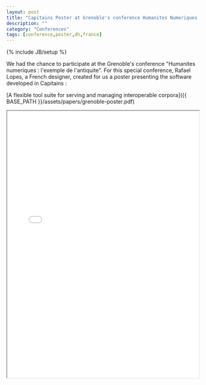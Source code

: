 ```yaml
---
layout: post
title: "Capitains Poster at Grenoble's conference Humanites Numeriques : L'exemple de l'antiquite"
description: ""
category: "Conferences"
tags: [conference,poster,dh,france]
---
```

{% include JB/setup %}


We had the chance to participate at the Grenoble's conference "Humanites numeriques : l'exemple de l'antiquite". For this special conference, Rafael Lopes, a French designer, created for us a poster presenting the software developed in Capitains :

[A flexible tool suite for serving and managing interoperable corpora]({{ BASE_PATH }}/assets/papers/grenoble-poster.pdf)

<iframe src="{{ BASE_PATH }}/assets/papers/grenoble-poster.pdf" width="100%" height="700px"></iframe>